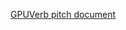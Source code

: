 [GPUVerb pitch document](https://docs.google.com/document/d/13vPhUUUumYxvRBUESgoLt8qQgjf5yEyAYYaZkLsrO5c/edit)
